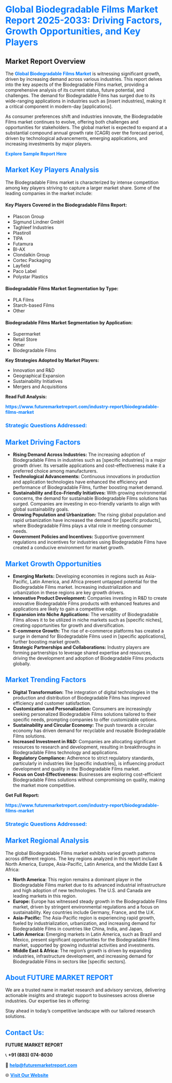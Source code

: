 <h1 style="color: #007BFF;">Global Biodegradable Films Market Report 2025-2033: Driving Factors, Growth Opportunities, and Key Players</h1>

<section id="overview">
<h2>Market Report Overview</h2>
<p>The <a href="https://www.futuremarketreport.com/industry-report/biodegradable-films-market" style="color: #007BFF; text-decoration: none;"><strong>Global Biodegradable Films Market</strong></a> is witnessing significant growth, driven by increasing demand across various industries. This report delves into the key aspects of the Biodegradable Films market, providing a comprehensive analysis of its current status, future potential, and challenges. The demand for Biodegradable Films has surged due to its wide-ranging applications in industries such as [insert industries], making it a critical component in modern-day [applications].</p>
<p>As consumer preferences shift and industries innovate, the Biodegradable Films market continues to evolve, offering both challenges and opportunities for stakeholders. The global market is expected to expand at a substantial compound annual growth rate (CAGR) over the forecast period, driven by technological advancements, emerging applications, and increasing investments by major players.</p>
</section>

<section id="overview">
<p><a href="https://www.futuremarketreport.com/request-sample/reportId=111297" style="color: #007BFF; text-decoration: none;"><strong>Explore Sample Report Here</strong></a></p>
</section>

<section id="key-players">
<h2 style="color: #007BFF;">Market Key Players Analysis</h2>
<p>The Biodegradable Films market is characterized by intense competition among key players striving to capture a larger market share. Some of the leading companies in the market include:</p>
<h4>Key Players Covered in the Biodegradable Films Report:</h4>
<ul><li>Plascon Group</li><li>Sigmund Lindner GmbH</li><li>Taghleef Industries</li><li>Plastiroll</li><li>TIPA</li><li>Futamura</li><li>BI-AX</li><li>Clondalkin Group</li><li>Cortec Packaging</li><li>Layfield</li><li>Paco Label</li><li>Polystar Plastics</li></ul>
<h4>Biodegradable Films Market Segmentation by Type:</h4>
<ul><li>PLA Films</li><li>Starch-based Films</li><li>Other</li></ul>

<h4>Biodegradable Films Market Segmentation by Application:</h4>
<ul><li>Supermarket</li><li>Retail Store</li><li>Other</li><li>Biodegradable Films</li></ul>
<p><strong>Key Strategies Adopted by Market Players:</strong></p>
<ul>
<li>Innovation and R&D</li>
<li>Geographical Expansion</li>
<li>Sustainability Initiatives</li>
<li>Mergers and Acquisitions</li>
</ul>
</section>

<section>
<p><strong>Read Full Analysis: </strong></p><a href="https://www.futuremarketreport.com/industry-report/biodegradable-films-market" style="color: #007BFF; text-decoration: none;"><strong>https://www.futuremarketreport.com/industry-report/biodegradable-films-market</strong></a>
<h3 style="color: #007BFF;">Strategic Questions Addressed:</h3>
</section>

<section id="driving-factors">
<h2 style="color: #007BFF;">Market Driving Factors</h2>
<ul>
<li><strong>Rising Demand Across Industries:</strong> The increasing adoption of Biodegradable Films in industries such as [specific industries] is a major growth driver. Its versatile applications and cost-effectiveness make it a preferred choice among manufacturers.</li>
<li><strong>Technological Advancements:</strong> Continuous innovations in production and application technologies have enhanced the efficiency and performance of Biodegradable Films, further boosting market demand.</li>
<li><strong>Sustainability and Eco-Friendly Initiatives:</strong> With growing environmental concerns, the demand for sustainable Biodegradable Films solutions has surged. Companies are investing in eco-friendly variants to align with global sustainability goals.</li>
<li><strong>Growing Population and Urbanization:</strong> The rising global population and rapid urbanization have increased the demand for [specific products], where Biodegradable Films plays a vital role in meeting consumer needs.</li>
<li><strong>Government Policies and Incentives:</strong> Supportive government regulations and incentives for industries using Biodegradable Films have created a conducive environment for market growth.</li>
</ul>
</section>

<section id="growth-opportunities">
<h2 style="color: #007BFF;">Market Growth Opportunities</h2>
<ul>
<li><strong>Emerging Markets:</strong> Developing economies in regions such as Asia-Pacific, Latin America, and Africa present untapped potential for the Biodegradable Films market. Increasing industrialization and urbanization in these regions are key growth drivers.</li>
<li><strong>Innovative Product Development:</strong> Companies investing in R&D to create innovative Biodegradable Films products with enhanced features and applications are likely to gain a competitive edge.</li>
<li><strong>Expansion into Niche Applications:</strong> The versatility of Biodegradable Films allows it to be utilized in niche markets such as [specific niches], creating opportunities for growth and diversification.</li>
<li><strong>E-commerce Growth:</strong> The rise of e-commerce platforms has created a surge in demand for Biodegradable Films used in [specific applications], further boosting market growth.</li>
<li><strong>Strategic Partnerships and Collaborations:</strong> Industry players are forming partnerships to leverage shared expertise and resources, driving the development and adoption of Biodegradable Films products globally.</li>
</ul>
</section>

<section id="trending-factors">
<h2 style="color: #007BFF;">Market Trending Factors</h2>
<ul>
<li><strong>Digital Transformation:</strong> The integration of digital technologies in the production and distribution of Biodegradable Films has improved efficiency and customer satisfaction.</li>
<li><strong>Customization and Personalization:</strong> Consumers are increasingly seeking personalized Biodegradable Films solutions tailored to their specific needs, prompting companies to offer customizable options.</li>
<li><strong>Sustainability and Circular Economy:</strong> The push towards a circular economy has driven demand for recyclable and reusable Biodegradable Films solutions.</li>
<li><strong>Increased Investment in R&D:</strong> Companies are allocating significant resources to research and development, resulting in breakthroughs in Biodegradable Films technology and applications.</li>
<li><strong>Regulatory Compliance:</strong> Adherence to strict regulatory standards, particularly in industries like [specific industries], is influencing product development and quality in the Biodegradable Films market.</li>
<li><strong>Focus on Cost-Effectiveness:</strong> Businesses are exploring cost-efficient Biodegradable Films solutions without compromising on quality, making the market more competitive.</li>
</ul>
</section>

<section>
<p><strong>Get Full Report: </strong></p><a href="https://www.futuremarketreport.com/industry-report/biodegradable-films-market" style="color: #007BFF; text-decoration: none;"><strong>https://www.futuremarketreport.com/industry-report/biodegradable-films-market</strong></a>
<h3 style="color: #007BFF;">Strategic Questions Addressed:</h3>
</section>


<section id="regional-analysis">
<h2 style="color: #007BFF;">Market Regional Analysis</h2>
<p>The global Biodegradable Films market exhibits varied growth patterns across different regions. The key regions analyzed in this report include North America, Europe, Asia-Pacific, Latin America, and the Middle East & Africa:</p>
<ul>
<li><strong>North America:</strong> This region remains a dominant player in the Biodegradable Films market due to its advanced industrial infrastructure and high adoption of new technologies. The U.S. and Canada are leading markets in this region.</li>
<li><strong>Europe:</strong> Europe has witnessed steady growth in the Biodegradable Films market, driven by stringent environmental regulations and a focus on sustainability. Key countries include Germany, France, and the U.K.</li>
<li><strong>Asia-Pacific:</strong> The Asia-Pacific region is experiencing rapid growth, fueled by industrialization, urbanization, and increasing demand for Biodegradable Films in countries like China, India, and Japan.</li>
<li><strong>Latin America:</strong> Emerging markets in Latin America, such as Brazil and Mexico, present significant opportunities for the Biodegradable Films market, supported by growing industrial activities and investments.</li>
<li><strong>Middle East & Africa:</strong> The region’s growth is driven by expanding industries, infrastructure development, and increasing demand for Biodegradable Films in sectors like [specific sectors].</li>
</ul>
</section>

<footer>
<h2 style="color: #007BFF;">About FUTURE MARKET REPORT</h2>
<p>We are a trusted name in market research and advisory services, delivering actionable insights and strategic support to businesses across diverse industries. Our expertise lies in offering:</p>

<p>Stay ahead in today’s competitive landscape with our tailored research solutions.</p>

<h2 style="color: #007BFF;">Contact Us:</h2>
<p><strong>FUTURE MARKET REPORT</strong></p>
<p>📞 <strong>+91 (883) 074-8030</strong></p>
<p>📧 <strong><a href="mailto:help@futuremarketreport.com" style="color: #007BFF;">help@futuremarketreport.com</a></strong></p>
<p>🌐 <strong><a href="https://www.futuremarketreport.com/" style="color: #007BFF;">Visit Our Website</a></strong></p>
</footer>